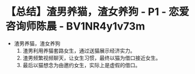 # 【总结】渣男养猫，渣女养狗 - P1 - 恋爱咨询师陈晨 - BV1NR4y1v73m

-   渣男养猫，渣女养狗
    1.  渣男利用养猫套路女生，通过送猫展示经济实力。
    2.  渣男频繁视频聊天，让女生习惯，最终以猫为借口接近女生。
    3.  最后以猫想念为由邀约女生，实际上是虚假的借口。